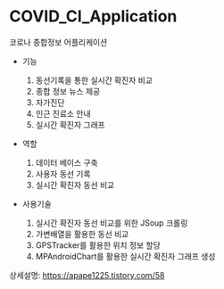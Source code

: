 # COVID_CI_Application

코로나 종합정보 어플리케이션

- 기능
  1. 동선기록을 통한 실시간 확진자 비교
  2. 종합 정보 뉴스 제공
  3. 자가진단
  4. 인근 진료소 안내
  5. 실시간 확진자 그래프

- 역할
  1. 데이터 베이스 구축
  2. 사용자 동선 기록
  3. 실시간 확진자 동선 비교

- 사용기술
  1. 실시간 확진자 동선 비교를 위한 JSoup 크롤링
  2. 가변배열을 활용한 동선 비교
  3. GPSTracker를 활용한 위치 정보 할당
  4. MPAndroidChart를 활용한 실시간 확진자 그래프 생성

상세설명: https://apape1225.tistory.com/58
